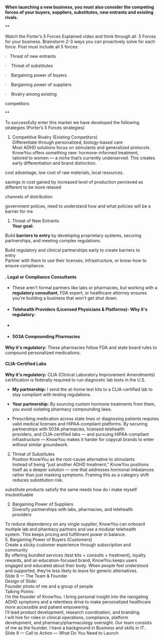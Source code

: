 **When launching a new business, you must also consider the competing forces of your buyers, suppliers, substitutes, new entrants and existing rivals.**

**

Watch the Porter’s 5 Forces Explained video and think through all  5 Forces for your business. Brainstorm 2-3 ways you can proactively solve for each force. Post must include all 5 forces:

·   Threat of new entrants

·    Threat of substitutes

·    Bargaining power of buyers

·    Bargaining power of suppliers

·    Rivalry among existing    

competitors

**

To successfully enter this market we have developed the following  
strategies (Porter’s 5 Forces strategies)  
1. Competitive Rivalry (Existing Competitors)  
Differentiate through personalized, biology-based care  
Most ADHD solutions focus on stimulants and generalized protocols.  
KnowYou offers something new: hormone-informed treatment,  
tailored to women — a niche that’s currently underserved. This creates  
early differentiation and brand distinction.

cost advantage, low cost of raw materials, local resources.

savings in cost gained by increased level of production
percieved as different to be more relaxed

channels of distribution

government polices, need to understand how and what policies will be a barrier for me

1. Threat of New Entrants  
**Your goal:**  

Build **barriers to entry** by developing proprietary systems, securing partnerships, and meeting complex regulations.

Build regulatory and clinical partnerships early to create barriers to  
entry  
 Partner with them to use their licenses, infrastructure, or know-how to ensure compliance.
#### . **Legal or Compliance Consultants**
- These aren't formal partners like labs or pharmacies, but working with a **regulatory consultant**, FDA expert, or healthcare attorney ensures you're building a business that won't get shut down.
- #### **Telehealth Providers (Licensed Physicians & Platforms)**- **Why it's regulatory:** 
- 
- #### **503A Compounding Pharmacies**
**Why it's regulatory:** These pharmacies follow FDA and state board rules to compound personalized medications.

#### **CLIA-Certified Labs**
**Why it's regulatory:** CLIA (Clinical Laboratory Improvement Amendments) certification is federally required to run diagnostic lab tests in the U.S.
    
- **My partnership:** I send the at-home test kits to a CLIA-certified lab to stay compliant with testing regulations.
    
- **Your partnership:** By sourcing custom hormone treatments from them, you avoid violating pharmacy compounding laws.
- Prescribing medication across state lines or diagnosing patients requires valid medical licenses and HIPAA-compliant platforms.
By securing partnerships with 503A pharmacies, licensed telehealth  
providers, and CLIA-certified labs — and pursuing HIPAA-compliant  
infrastructure — KnowYou makes it harder for copycat brands to enter  
without similar groundwork.  



2. Threat of Substitutes  
Position KnowYou as the root-cause alternative to stimulants  
Instead of being “just another ADHD treatment,” KnowYou positions  
itself as a deeper solution — one that addresses hormonal imbalances  
rather than just masking symptoms. Framing this as a category shift  
reduces substitution risk.  

substitute products satisfy the same needs
how do i make myself insubstituable 

2. Bargaining Power of Suppliers  
Diversify partnerships with labs, pharmacies, and telehealth  
providers

To reduce dependency on any single supplier, KnowYou can onboard  
multiple lab and pharmacy partners and use a modular telehealth  
system. This keeps pricing and fulfillment power in balance.  
5. Bargaining Power of Buyers (Customers)  
Create a sticky customer experience through subscription and  
community  
By offering bundled services (test kits + consults + treatment), loyalty  
rewards, and an education-focused brand, KnowYou keeps users  
engaged and educated about their body. When people feel understood  
and supported, they’re less likely to leave for generic alternatives.  
Slide 8 — The Team & Founder  
Design of Slide:  
Founder photo of me and a group of people  
Talking Points:  
I’m the founder of KnowYou. I bring personal insight into the navigating  
ADHD symptoms and a relentless drive to make personalized healthcare  
more accessible and patient empowering.  
I’ll lead product development, research coordination, and branding.  
I will hire for roles in clinical operations, compliance, platform  
development, and pharmacy/pharmacology oversight. Our team consists  
of me as the founder. I have a background in Business and skills in IT.  
Slide 9 — Call to Action — What Do You Need to Launch